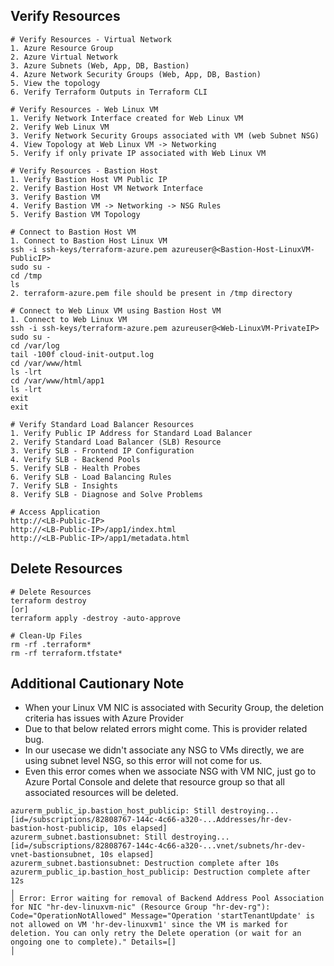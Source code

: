## Verify Resources
```t
# Verify Resources - Virtual Network
1. Azure Resource Group
2. Azure Virtual Network
3. Azure Subnets (Web, App, DB, Bastion)
4. Azure Network Security Groups (Web, App, DB, Bastion)
5. View the topology
6. Verify Terraform Outputs in Terraform CLI

# Verify Resources - Web Linux VM 
1. Verify Network Interface created for Web Linux VM
2. Verify Web Linux VM
3. Verify Network Security Groups associated with VM (web Subnet NSG)
4. View Topology at Web Linux VM -> Networking
5. Verify if only private IP associated with Web Linux VM

# Verify Resources - Bastion Host
1. Verify Bastion Host VM Public IP
2. Verify Bastion Host VM Network Interface
3. Verify Bastion VM
4. Verify Bastion VM -> Networking -> NSG Rules
5. Verify Bastion VM Topology

# Connect to Bastion Host VM
1. Connect to Bastion Host Linux VM
ssh -i ssh-keys/terraform-azure.pem azureuser@<Bastion-Host-LinuxVM-PublicIP>
sudo su - 
cd /tmp
ls 
2. terraform-azure.pem file should be present in /tmp directory

# Connect to Web Linux VM using Bastion Host VM
1. Connect to Web Linux VM
ssh -i ssh-keys/terraform-azure.pem azureuser@<Web-LinuxVM-PrivateIP>
sudo su - 
cd /var/log
tail -100f cloud-init-output.log
cd /var/www/html
ls -lrt
cd /var/www/html/app1
ls -lrt
exit
exit

# Verify Standard Load Balancer Resources
1. Verify Public IP Address for Standard Load Balancer
2. Verify Standard Load Balancer (SLB) Resource
3. Verify SLB - Frontend IP Configuration
4. Verify SLB - Backend Pools
5. Verify SLB - Health Probes
6. Verify SLB - Load Balancing Rules
7. Verify SLB - Insights
8. Verify SLB - Diagnose and Solve Problems

# Access Application
http://<LB-Public-IP>
http://<LB-Public-IP>/app1/index.html
http://<LB-Public-IP>/app1/metadata.html
```

## Delete Resources
```t
# Delete Resources
terraform destroy 
[or]
terraform apply -destroy -auto-approve

# Clean-Up Files
rm -rf .terraform* 
rm -rf terraform.tfstate*
```

## Additional Cautionary Note
- When your Linux VM NIC is associated with Security Group, the deletion criteria has issues with Azure Provider
- Due to that below related errors might come. This is provider related bug. 
- In our usecase we didn't associate any NSG to VMs directly, we are using subnet level NSG, so this error will not come for us. 
- Even this error comes when we associate NSG with VM NIC, just go to Azure Portal Console and delete that resource group so that all associated resources will be deleted. 
```t
azurerm_public_ip.bastion_host_publicip: Still destroying... [id=/subscriptions/82808767-144c-4c66-a320-...Addresses/hr-dev-bastion-host-publicip, 10s elapsed]
azurerm_subnet.bastionsubnet: Still destroying... [id=/subscriptions/82808767-144c-4c66-a320-...vnet/subnets/hr-dev-vnet-bastionsubnet, 10s elapsed]
azurerm_subnet.bastionsubnet: Destruction complete after 10s
azurerm_public_ip.bastion_host_publicip: Destruction complete after 12s
╷
│ Error: Error waiting for removal of Backend Address Pool Association for NIC "hr-dev-linuxvm-nic" (Resource Group "hr-dev-rg"): Code="OperationNotAllowed" Message="Operation 'startTenantUpdate' is not allowed on VM 'hr-dev-linuxvm1' since the VM is marked for deletion. You can only retry the Delete operation (or wait for an ongoing one to complete)." Details=[]
│
```